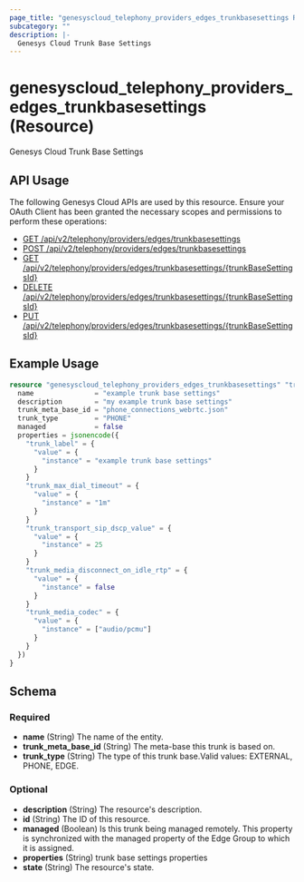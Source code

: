 ```yaml
---
page_title: "genesyscloud_telephony_providers_edges_trunkbasesettings Resource - terraform-provider-genesyscloud"
subcategory: ""
description: |-
  Genesys Cloud Trunk Base Settings
---
```

# genesyscloud_telephony_providers_edges_trunkbasesettings (Resource)

Genesys Cloud Trunk Base Settings

## API Usage
The following Genesys Cloud APIs are used by this resource. Ensure your OAuth Client has been granted the necessary scopes and permissions to perform these operations:

* [GET /api/v2/telephony/providers/edges/trunkbasesettings](https://developer.genesys.cloud/api/rest/v2/telephonyprovidersedge/#get-api-v2-telephony-providers-edges-trunkbasesettings)
* [POST /api/v2/telephony/providers/edges/trunkbasesettings](https://developer.genesys.cloud/api/rest/v2/telephonyprovidersedge/#post-api-v2-telephony-providers-edges-trunkbasesettings)
* [GET /api/v2/telephony/providers/edges/trunkbasesettings/{trunkBaseSettingsId}](https://developer.genesys.cloud/api/rest/v2/telephonyprovidersedge/#get-api-v2-telephony-providers-edges-trunkbasesettings--trunkBaseSettingsId-)
* [DELETE /api/v2/telephony/providers/edges/trunkbasesettings/{trunkBaseSettingsId}](https://developer.genesys.cloud/api/rest/v2/telephonyprovidersedge/#delete-api-v2-telephony-providers-edges-trunkbasesettings--trunkBaseSettingsId-)
* [PUT /api/v2/telephony/providers/edges/trunkbasesettings/{trunkBaseSettingsId}](https://developer.genesys.cloud/api/rest/v2/telephonyprovidersedge/#put-api-v2-telephony-providers-edges-trunkbasesettings--trunkBaseSettingsId-)

## Example Usage

```terraform
resource "genesyscloud_telephony_providers_edges_trunkbasesettings" "trunkBaseSettings1234" {
  name               = "example trunk base settings"
  description        = "my example trunk base settings"
  trunk_meta_base_id = "phone_connections_webrtc.json"
  trunk_type         = "PHONE"
  managed            = false
  properties = jsonencode({
    "trunk_label" = {
      "value" = {
        "instance" = "example trunk base settings"
      }
    }
    "trunk_max_dial_timeout" = {
      "value" = {
        "instance" = "1m"
      }
    }
    "trunk_transport_sip_dscp_value" = {
      "value" = {
        "instance" = 25
      }
    }
    "trunk_media_disconnect_on_idle_rtp" = {
      "value" = {
        "instance" = false
      }
    }
    "trunk_media_codec" = {
      "value" = {
        "instance" = ["audio/pcmu"]
      }
    }
  })
}
```

<!-- schema generated by tfplugindocs -->
## Schema

### Required

- **name** (String) The name of the entity.
- **trunk_meta_base_id** (String) The meta-base this trunk is based on.
- **trunk_type** (String) The type of this trunk base.Valid values: EXTERNAL, PHONE, EDGE.

### Optional

- **description** (String) The resource's description.
- **id** (String) The ID of this resource.
- **managed** (Boolean) Is this trunk being managed remotely. This property is synchronized with the managed property of the Edge Group to which it is assigned.
- **properties** (String) trunk base settings properties
- **state** (String) The resource's state.

